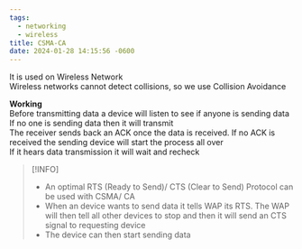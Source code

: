 ```yaml
---
tags:
  - networking
  - wireless
title: CSMA-CA
date: 2024-01-28 14:15:56 -0600
---
```


It is used on Wireless Network  
Wireless networks cannot detect collisions, so we use Collision Avoidance

**Working**  
Before transmitting data a device will listen to see if anyone is sending data  
If no one is sending data then it will transmit  
The receiver sends back an ACK once the data is received. If no ACK is received the sending device will start the process all over  
If it hears data transmission it will wait and recheck

 > [!INFO]
 > * An optimal RTS (Ready to Send)/ CTS (Clear to Send) Protocol can be used with CSMA/ CA
 > * When an device wants to send data it tells WAP its RTS. The WAP will then tell all other devices to stop and then it will send an CTS signal to requesting device
 > * The device can then start sending data
